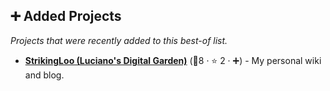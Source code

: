 ## ➕ Added Projects

_Projects that were recently added to this best-of list._

- <b><a href="https://strikingloo.github.io">StrikingLoo (Luciano's Digital Garden)</a></b> (🥈8 ·  ⭐ 2 · ➕) - My personal wiki and blog. <code><img src="https://raw.githubusercontent.com/lyz-code/best-of-digital-gardens/main/.icons/time-management.png" style="display:inline;" width="13" height="13"></code> <code><img src="https://raw.githubusercontent.com/lyz-code/best-of-digital-gardens/main/.icons/programming.png" style="display:inline;" width="13" height="13"></code> <code><img src="https://raw.githubusercontent.com/lyz-code/best-of-digital-gardens/main/.icons/python.png" style="display:inline;" width="13" height="13"></code>

